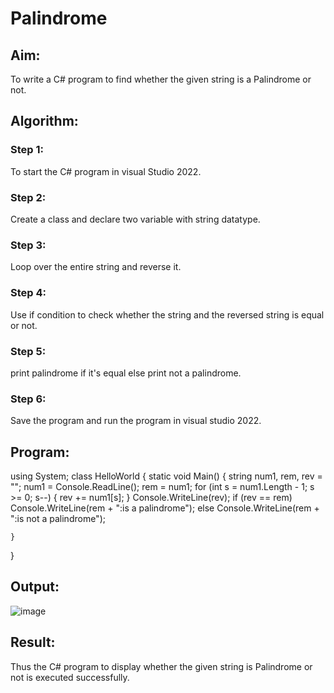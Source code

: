 # Palindrome


## Aim:
To write a C# program to find whether the given string is a Palindrome or not.
## Algorithm:
### Step 1:
To start the C# program in visual Studio 2022.

### Step 2:
Create a class and declare two variable with string datatype.

### Step 3:
Loop over the entire string and reverse it.

### Step 4:
Use if condition to check whether the string and the reversed string is equal or not.

### Step 5:
print palindrome if it's equal else print not a palindrome.

### Step 6:
Save the program and run the program in visual studio 2022.


## Program:
using System;
class HelloWorld
{
    static void Main()
    {
        string num1, rem, rev = "";
        num1 = Console.ReadLine();
        rem = num1;
        for (int s = num1.Length - 1; s >= 0; s--)
        {
            rev += num1[s];
        }
        Console.WriteLine(rev);
        if (rev == rem)
            Console.WriteLine(rem + ":is a palindrome");
        else
            Console.WriteLine(rem + ":is not a palindrome");

    }
}

## Output:
![image](https://user-images.githubusercontent.com/75241366/165438421-507e1d11-e021-4199-9203-6992e47b8d91.png)


## Result:
Thus the C# program to display whether the given string is Palindrome or not is executed successfully.
